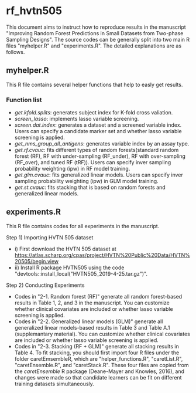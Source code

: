 # rf_hvtn505
This document aims to instruct how to reproduce results in the manuscript "Improving Random Forest Predictions in Small Datasets from Two-phase Sampling Designs". The source codes can be generally split into two main R files "myhelper.R" and "experiments.R". The detailed explanations are as follows.

## myhelper.R
This R file contains several helper functions that help to easly get results.

### Function list
- *get.kfold.splits*: generates subject index for K-fold cross valiation.
- *screen_lasso*: implements lasso variable screening.
- *screen.dat.index*: generates a dataset and a screened variable index. Users can specify a candidate marker set and whether lasso variable screening is applied.
- *get_nms_group_all_antigens*: generates variable index by an assay type.
- *get.rf.cvauc*: fits different types of random forests(standard random forest (RF), RF with under-sampling (RF_under), RF with over-sampling (RF_over), and tuned RF (tRF)). Users can specify inver sampling probability weighting (ipw) in RF model training.
- *get.glm.cvauc*: fits generalized linear models. Users can specify inver sampling probability weighting (ipw) in GLM model training.
- *get.st.cvauc*: fits stacking that is based on random forests and generalized linear models. 

## experiments.R
This R file contains codes for all experiments in the manuscript.

Step 1) Importing HVTN 505 dataset
- i) First download the HVTN 505 dataset at https://atlas.scharp.org/cpas/project/HVTN%20Public%20Data/HVTN%20505/begin.view
- ii) Install R package HVTN505 using the code "devtools::install_local("HVTN505_2019-4-25.tar.gz")".

Step 2) Conducting Experiments
- Codes in "2-1. Random forest (RF)" generate all random forest-based results in Table 1, 2, and 3 in the manuscript. You can customize whether clinical covariates are included or whether lasso variable screening is applied.
- Codes in "2-2. Generalized linear models (GLM)" generate all generalized linear models-based results in Table 3 and Table A.1 (supplemantary material). You can customize whether clinical covariates are included or whether lasso variable screening is applied.
- Codes in "2-3. Stacking (RF + GLM)" generate all stacking results in Table 4. To fit stacking, you should first import four R files under the folder caretEmsembleR, which are "helper_functions.R", "caretList.R", "caretEnsemble.R", and "caretStack.R". These four files are copied from the *caretEnsemble* R package (Deane-Mayer and Knowles, 2016), and changes were made so that candidate learners can be fit on different training datasets simultaneously.
